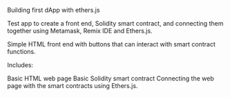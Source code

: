 Building first dApp with ethers.js

Test app to create a front end, Solidity smart contract, and connecting them together using Metamask, Remix IDE and Ethers.js.

Simple HTML front end with buttons that can interact with smart contract functions.

Includes:

Basic HTML web page
Basic Solidity smart contract
Connecting the web page with the smart contracts using Ethers.js.
